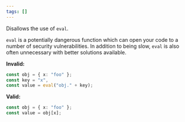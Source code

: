 ```yaml
---
tags: []
---
```


Disallows the use of `eval`.

`eval` is a potentially dangerous function which can open your code to a number
of security vulnerabilities. In addition to being slow, `eval` is also often
unnecessary with better solutions available.

**Invalid:**

```typescript
const obj = { x: "foo" };
const key = "x",
const value = eval("obj." + key);
```

**Valid:**

```typescript
const obj = { x: "foo" };
const value = obj[x];
```

